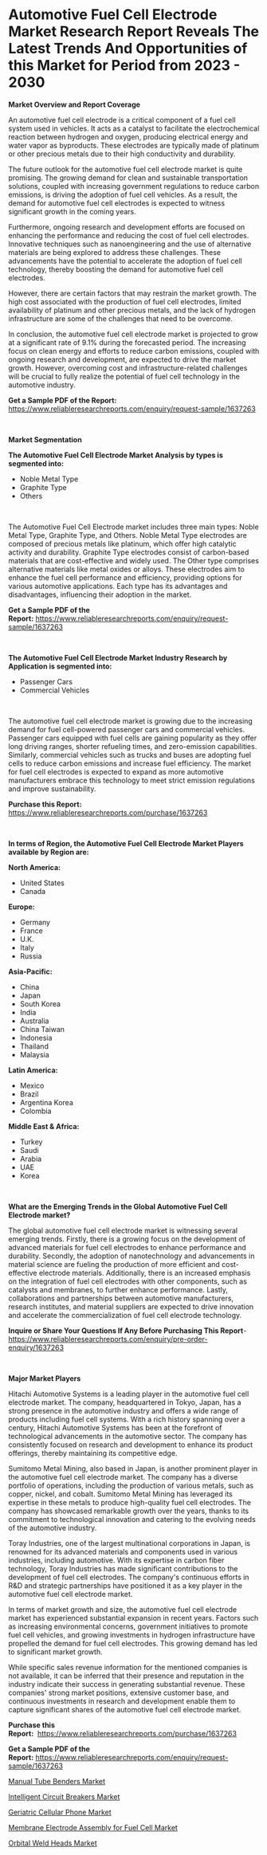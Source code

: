 <p><h1>Automotive Fuel Cell Electrode Market Research Report Reveals The Latest Trends And Opportunities of this Market for Period from 2023 - 2030</h1></p><p><strong>Market Overview and Report Coverage</strong></p>
<p><p>An automotive fuel cell electrode is a critical component of a fuel cell system used in vehicles. It acts as a catalyst to facilitate the electrochemical reaction between hydrogen and oxygen, producing electrical energy and water vapor as byproducts. These electrodes are typically made of platinum or other precious metals due to their high conductivity and durability.</p><p>The future outlook for the automotive fuel cell electrode market is quite promising. The growing demand for clean and sustainable transportation solutions, coupled with increasing government regulations to reduce carbon emissions, is driving the adoption of fuel cell vehicles. As a result, the demand for automotive fuel cell electrodes is expected to witness significant growth in the coming years.</p><p>Furthermore, ongoing research and development efforts are focused on enhancing the performance and reducing the cost of fuel cell electrodes. Innovative techniques such as nanoengineering and the use of alternative materials are being explored to address these challenges. These advancements have the potential to accelerate the adoption of fuel cell technology, thereby boosting the demand for automotive fuel cell electrodes.</p><p>However, there are certain factors that may restrain the market growth. The high cost associated with the production of fuel cell electrodes, limited availability of platinum and other precious metals, and the lack of hydrogen infrastructure are some of the challenges that need to be overcome.</p><p>In conclusion, the automotive fuel cell electrode market is projected to grow at a significant rate of 9.1% during the forecasted period. The increasing focus on clean energy and efforts to reduce carbon emissions, coupled with ongoing research and development, are expected to drive the market growth. However, overcoming cost and infrastructure-related challenges will be crucial to fully realize the potential of fuel cell technology in the automotive industry.</p></p>
<p><strong>Get a Sample PDF of the Report:</strong> <a href="https://www.reliableresearchreports.com/enquiry/request-sample/1637263">https://www.reliableresearchreports.com/enquiry/request-sample/1637263</a></p>
<p>&nbsp;</p>
<p><strong>Market Segmentation</strong></p>
<p><strong>The Automotive Fuel Cell Electrode Market Analysis by types is segmented into:</strong></p>
<p><ul><li>Noble Metal Type</li><li>Graphite Type</li><li>Others</li></ul></p>
<p>&nbsp;</p>
<p><p>The Automotive Fuel Cell Electrode market includes three main types: Noble Metal Type, Graphite Type, and Others. Noble Metal Type electrodes are composed of precious metals like platinum, which offer high catalytic activity and durability. Graphite Type electrodes consist of carbon-based materials that are cost-effective and widely used. The Other type comprises alternative materials like metal oxides or alloys. These electrodes aim to enhance the fuel cell performance and efficiency, providing options for various automotive applications. Each type has its advantages and disadvantages, influencing their adoption in the market.</p></p>
<p><strong>Get a Sample PDF of the Report:</strong>&nbsp;<a href="https://www.reliableresearchreports.com/enquiry/request-sample/1637263">https://www.reliableresearchreports.com/enquiry/request-sample/1637263</a></p>
<p>&nbsp;</p>
<p><strong>The Automotive Fuel Cell Electrode Market Industry Research by Application is segmented into:</strong></p>
<p><ul><li>Passenger Cars</li><li>Commercial Vehicles</li></ul></p>
<p>&nbsp;</p>
<p><p>The automotive fuel cell electrode market is growing due to the increasing demand for fuel cell-powered passenger cars and commercial vehicles. Passenger cars equipped with fuel cells are gaining popularity as they offer long driving ranges, shorter refueling times, and zero-emission capabilities. Similarly, commercial vehicles such as trucks and buses are adopting fuel cells to reduce carbon emissions and increase fuel efficiency. The market for fuel cell electrodes is expected to expand as more automotive manufacturers embrace this technology to meet strict emission regulations and improve sustainability.</p></p>
<p><strong>Purchase this Report:</strong>&nbsp; <a href="https://www.reliableresearchreports.com/purchase/1637263">https://www.reliableresearchreports.com/purchase/1637263</a></p>
<p>&nbsp;</p>
<p><strong>In terms of Region, the Automotive Fuel Cell Electrode Market Players available by Region are:</strong></p>
<p>
    <p> <strong> North America: </strong>
        <ul>
            <li>United States</li>
            <li>Canada</li>
        </ul>
        </p> 
    <p> <strong> Europe: </strong>
        <ul>
            <li>Germany</li>
            <li>France</li>
            <li>U.K.</li>
            <li>Italy</li>
            <li>Russia</li>
        </ul>
        </p> 
    <p> <strong> Asia-Pacific: </strong>
        <ul>
            <li>China</li>
            <li>Japan</li>
            <li>South Korea</li>
            <li>India</li>
            <li>Australia</li>
            <li>China Taiwan</li>
            <li>Indonesia</li>
            <li>Thailand</li>
            <li>Malaysia</li>
        </ul>
        </p> 
    <p> <strong> Latin America: </strong>
        <ul>
            <li>Mexico</li>
            <li>Brazil</li>
            <li>Argentina Korea</li>
            <li>Colombia</li>
        </ul>
        </p> 
    <p> <strong> Middle East & Africa: </strong>
        <ul>
            <li>Turkey</li>
            <li>Saudi</li>
            <li>Arabia</li>
            <li>UAE</li>
            <li>Korea</li>
        </ul>
    </p>
    </p>
<p>&nbsp;</p>
<p><strong>What are the Emerging Trends in the Global Automotive Fuel Cell Electrode market?</strong></p>
<p><p>The global automotive fuel cell electrode market is witnessing several emerging trends. Firstly, there is a growing focus on the development of advanced materials for fuel cell electrodes to enhance performance and durability. Secondly, the adoption of nanotechnology and advancements in material science are fueling the production of more efficient and cost-effective electrode materials. Additionally, there is an increased emphasis on the integration of fuel cell electrodes with other components, such as catalysts and membranes, to further enhance performance. Lastly, collaborations and partnerships between automotive manufacturers, research institutes, and material suppliers are expected to drive innovation and accelerate the commercialization of fuel cell electrode technology.</p></p>
<p><strong>Inquire or Share Your Questions If Any Before Purchasing This Report</strong>- <a href="https://www.reliableresearchreports.com/enquiry/pre-order-enquiry/1637263">https://www.reliableresearchreports.com/enquiry/pre-order-enquiry/1637263</a></p>
<p>&nbsp;</p>
<p><strong>Major Market Players</strong></p>
<p><p>Hitachi Automotive Systems is a leading player in the automotive fuel cell electrode market. The company, headquartered in Tokyo, Japan, has a strong presence in the automotive industry and offers a wide range of products including fuel cell systems. With a rich history spanning over a century, Hitachi Automotive Systems has been at the forefront of technological advancements in the automotive sector. The company has consistently focused on research and development to enhance its product offerings, thereby maintaining its competitive edge.</p><p>Sumitomo Metal Mining, also based in Japan, is another prominent player in the automotive fuel cell electrode market. The company has a diverse portfolio of operations, including the production of various metals, such as copper, nickel, and cobalt. Sumitomo Metal Mining has leveraged its expertise in these metals to produce high-quality fuel cell electrodes. The company has showcased remarkable growth over the years, thanks to its commitment to technological innovation and catering to the evolving needs of the automotive industry.</p><p>Toray Industries, one of the largest multinational corporations in Japan, is renowned for its advanced materials and components used in various industries, including automotive. With its expertise in carbon fiber technology, Toray Industries has made significant contributions to the development of fuel cell electrodes. The company's continuous efforts in R&D and strategic partnerships have positioned it as a key player in the automotive fuel cell electrode market.</p><p>In terms of market growth and size, the automotive fuel cell electrode market has experienced substantial expansion in recent years. Factors such as increasing environmental concerns, government initiatives to promote fuel cell vehicles, and growing investments in hydrogen infrastructure have propelled the demand for fuel cell electrodes. This growing demand has led to significant market growth.</p><p>While specific sales revenue information for the mentioned companies is not available, it can be inferred that their presence and reputation in the industry indicate their success in generating substantial revenue. These companies' strong market positions, extensive customer base, and continuous investments in research and development enable them to capture significant shares of the automotive fuel cell electrode market.</p></p>
<p><strong>Purchase this Report:</strong>&nbsp;&nbsp;<a href="https://www.reliableresearchreports.com/purchase/1637263">https://www.reliableresearchreports.com/purchase/1637263</a></p>
<p></p>
<p><strong>Get a Sample PDF of the Report:</strong>&nbsp;<a href="https://www.reliableresearchreports.com/enquiry/request-sample/1637263">https://www.reliableresearchreports.com/enquiry/request-sample/1637263</a></p>
<p><p><a href="https://medium.com/@emmyrolfson8689/manual-tube-benders-market-size-growth-forecast-2023-2030-78f62ec961b3">Manual Tube Benders Market</a></p><p><a href="https://www.linkedin.com/pulse/decoding-intelligent-circuit-breakers-market-deep-dive-latest-ivhfe/">Intelligent Circuit Breakers Market</a></p><p><a href="https://www.linkedin.com/pulse/geriatric-cellular-phone-market-research-report-unlocks-analysis-lcj9e/">Geriatric Cellular Phone Market</a></p><p><a href="https://www.linkedin.com/pulse/membrane-electrode-assembly-fuel-cell-market-research-report-m0sie/">Membrane Electrode Assembly for Fuel Cell Market</a></p><p><a href="https://medium.com/@ginawindler1965/orbital-weld-heads-market-size-growth-forecast-2023-2030-1af56d802ddd">Orbital Weld Heads Market</a></p></p>